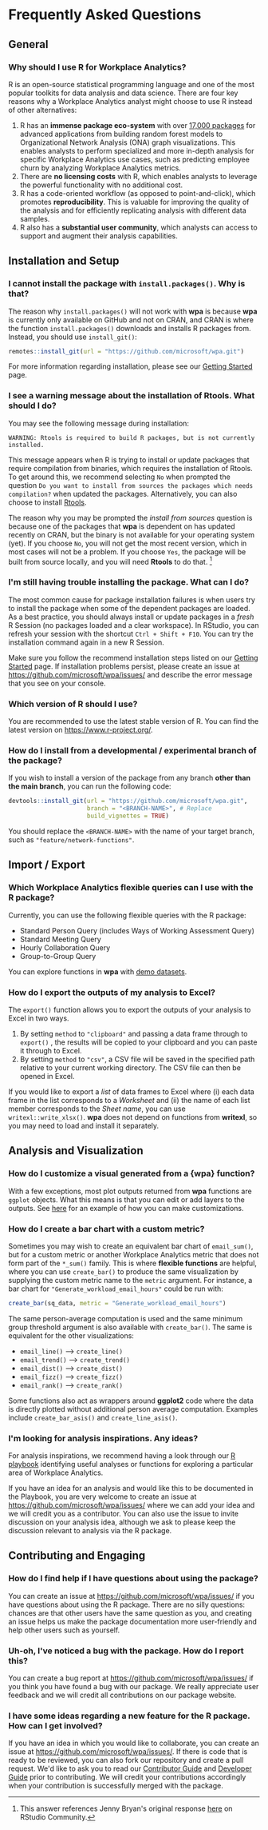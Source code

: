 # Frequently Asked Questions

## General

### Why should I use R for Workplace Analytics?

R is an open-source statistical programming language and one of the most popular toolkits for data analysis and data science. There are four key reasons why a Workplace Analytics analyst might choose to use R instead of other alternatives:

1.	R has an **immense package eco-system** with over [17,000 packages](https://cran.r-project.org/web/packages/) for advanced applications from building random forest models to Organizational Network Analysis (ONA) graph visualizations. This enables analysts to perform specialized and more in-depth analysis for specific Workplace Analytics use cases, such as predicting employee churn by analyzing Workplace Analytics metrics. 
2.	There are **no licensing costs** with R, which enables analysts to leverage the powerful functionality with no additional cost.  
3.	R has a code-oriented workflow (as opposed to point-and-click), which promotes **reproducibility**. This is valuable for improving the quality of the analysis and for efficiently replicating analysis with different data samples.
4.	R also has a **substantial user community**, which analysts can access to support and augment their analysis capabilities.

## Installation and Setup

### I cannot install the package with `install.packages()`. Why is that?

The reason why `install.packages()` will not work with **wpa** is because **wpa** is currently only available on GitHub and not on CRAN, and CRAN is where the function `install.packages()` downloads and installs R packages from. Instead, you should use `install_git()`:
```R
remotes::install_git(url = "https://github.com/microsoft/wpa.git") 
```
For more information regarding installation, please see our [Getting Started](https://microsoft.github.io/wpa/analyst_guide_getting_started.html) page.

### I see a warning message about the installation of Rtools. What should I do?

You may see the following message during installation:
```
WARNING: Rtools is required to build R packages, but is not currently installed.
```
This message appears when R is trying to install or update packages that require compilation from binaries, which requires the installation of Rtools. To get around this, we recommend selecting `No` when prompted the question `Do you want to install from sources the packages which needs compilation?` when updated the packages. Alternatively, you can also choose to install [Rtools](https://cran.r-project.org/bin/windows/Rtools/). 

The reason why you may be prompted the _install from sources_ question is because one of the packages that **wpa** is dependent on has updated recently on CRAN, but the binary is not available for your operating system (yet). If you choose `No`, you will not get the most recent version, which in most cases will not be a problem. If you choose `Yes`, the package will be built from source locally, and you will need **Rtools** to do that. [^1]

[^1]: This answer references Jenny Bryan's original response [here](https://community.rstudio.com/t/meaning-of-common-message-when-install-a-package-there-are-binary-versions-available-but-the-source-versions-are-later/2431/2) on RStudio Community.

### I'm still having trouble installing the package. What can I do?

The most common cause for package installation failures is when users try to install the package when some of the dependent packages are loaded. As a best practice, you should always install or update packages in a _fresh_ R Session (no packages loaded and a clear workspace). In RStudio, you can refresh your session with the shortcut `Ctrl + Shift + F10`. You can try the installation command again in a new R Session. 

Make sure you follow the recommend installation steps listed on our [Getting Started](https://microsoft.github.io/wpa/analyst_guide_getting_started.html) page. If installation problems persist, please create an issue at <https://github.com/microsoft/wpa/issues/> and describe the error message that you see on your console. 

### Which version of R should I use?

You are recommended to use the latest stable version of R. You can find the latest version on <https://www.r-project.org/>. 

### How do I install from a developmental / experimental branch of the package?

If you wish to install a version of the package from any branch **other than the main branch**, you can run the following code:
```R
devtools::install_git(url = "https://github.com/microsoft/wpa.git",
                      branch = "<BRANCH-NAME>", # Replace
                      build_vignettes = TRUE)
```
You should replace the `<BRANCH-NAME>` with the name of your target branch, such as `"feature/network-functions"`.

## Import / Export

### Which Workplace Analytics flexible queries can I use with the R package?

Currently, you can use the following flexible queries with the R package:
- Standard Person Query (includes Ways of Working Assessment Query)
- Standard Meeting Query
- Hourly Collaboration Query
- Group-to-Group Query

You can explore functions in **wpa** with [demo datasets](https://microsoft.github.io/wpa/analyst_guide_getting_started.html#demo-data).

### How do I export the outputs of my analysis to Excel?

The `export()` function allows you to export the outputs of your analysis to Excel in two ways.   
1. By setting `method` to `"clipboard"` and passing a data frame through to `export()` , the results will be copied to your clipboard and you can paste it through to Excel. 
2. By setting `method` to `"csv"`, a CSV file will be saved in the specified path relative to your current working directory. The CSV file can then be opened in Excel. 

If you would like to export a _list_ of data frames to Excel where (i) each data frame in the list corresponds to a _Worksheet_ and (ii) the name of each list member corresponds to the _Sheet name_, you can use `writexl::write_xlsx()`.  **wpa** does not depend on functions from **writexl**, so you may need to load and install it separately. 

## Analysis and Visualization

### How do I customize a visual generated from a {wpa} function?

With a few exceptions, most plot outputs returned from **wpa** functions are `ggplot` objects. What this means is that you can edit or add layers to the outputs. See [here](https://microsoft.github.io/wpa/articles/intro-to-wpa.html#customizing-plot-outputs) for an example of how you can make customizations. 

### How do I create a bar chart with a custom metric?

Sometimes you may wish to create an equivalent bar chart of `email_sum()`, but for a custom metric or another Workplace Analytics metric that does not form part of the `*_sum()` family. This is where **flexible functions** are helpful, where you can use `create_bar()` to produce the same visualization by supplying the custom metric name to the `metric` argument. For instance, a bar chart for `"Generate_workload_email_hours"` could be run with:
```R
create_bar(sq_data, metric = "Generate_workload_email_hours")
```
The same person-average computation is used and the same minimum group threshold argument is also available with `create_bar()`. The same is equivalent for the other visualizations:

  - `email_line()` --> `create_line()`
  - `email_trend()` --> `create_trend()`
  - `email_dist()` --> `create_dist()`
  - `email_fizz()` --> `create_fizz()`
  - `email_rank()` --> `create_rank()`

Some functions also act as wrappers around **ggplot2** code where the data is directly plotted without additional person average computation. Examples include `create_bar_asis()` and 
`create_line_asis()`.

### I'm looking for analysis inspirations. Any ideas?

For analysis inspirations, we recommend having a look through our [R playbook](https://microsoft.github.io/wpa/playbook_intro.html) identifying useful analyses or functions for exploring a particular area of Workplace Analytics.

If you have an idea for an analysis and would like this to be documented in the Playbook, you are very welcome to create an issue at <https://github.com/microsoft/wpa/issues/> where we can add your idea and we will credit you as a contributor. You can also use the issue to invite discussion on your analysis idea, although we ask to please keep the discussion relevant to analysis via the R package. 

## Contributing and Engaging

### How do I find help if I have questions about using the package?

You can create an issue at <https://github.com/microsoft/wpa/issues/> if you have questions about using the R package. There are no silly questions: chances are that other users have the same question as you, and creating an issue helps us make the package documentation more user-friendly and help other users such as yourself. 

### Uh-oh, I've noticed a bug with the package. How do I report this?

You can create a bug report at <https://github.com/microsoft/wpa/issues/> if you think you have found a bug with our package. We really appreciate user feedback and we will credit all contributions on our package website. 

### I have some ideas regarding a new feature for the R package. How can I get involved?

If you have an idea in which you would like to collaborate, you can create an issue at <https://github.com/microsoft/wpa/issues/>. If there is code that is ready to be reviewed, you can also fork our repository and create a pull request. We'd like to ask you to read our [Contributor Guide](https://microsoft.github.io/wpa/CONTRIBUTING.html) and [Developer Guide](https://microsoft.github.io/wpa/developer_guide.html) prior to contributing. We will credit your contributions accordingly when your contribution is successfully merged with the package. 

